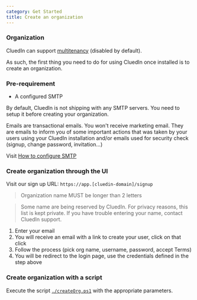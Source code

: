 ```yaml
---
category: Get Started
title: Create an organization
---
```


### Organization

CluedIn can support [multitenancy](http://localhost/docs/05-Administration/60-Accounts_Multitenancy/0-index.html) (disabled by default).

As such, the first thing you need to do for using CluedIn once installed is to create an organization.

### Pre-requirement

- A configured SMTP

By default, CluedIn is not shipping with any SMTP servers. You need to setup it before creating your organization.

Emails are transactional emails. You won't receive marketing email. They are emails to inform you of some important actions that was taken by your users using your CluedIn installation and/or emails used for security check (signup, change password, invitation...)

Visit [How to configure SMTP](/00-gettingStarted/email.html)

### Create organization through the UI

Visit our sign up URL: `https://app.[cluedin-domain]/signup`

> Organization name MUST be longer than 2 letters

> Some name are being reserved by CluedIn. For privacy reasons, this list is kept private. If you have trouble entering your name, contact CluedIn support.

1. Enter your email 
2. You will receive an email with a link to create your user, click on that click
3. Follow the process (pick org name, username, password, accept Terms)
4. You will be redirect to the login page, use the credentials defined in the step above

### Create organization with a script

Execute the script [`./createOrg.ps1`](https://github.com/CluedIn-io/Cluedin-Docker-Local-Deployment/blob/master/bootstrap/Create-Organization.ps1) with the appropriate parameters.
